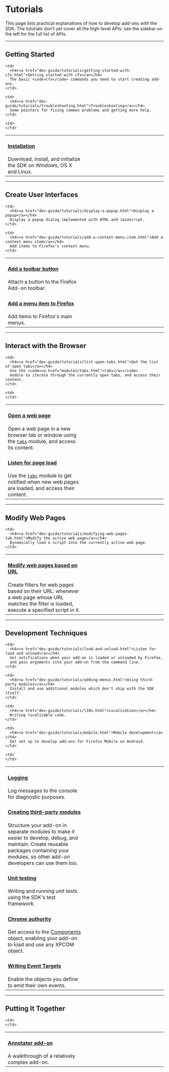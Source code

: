 <!-- This Source Code Form is subject to the terms of the Mozilla Public
   - License, v. 2.0. If a copy of the MPL was not distributed with this
   - file, You can obtain one at http://mozilla.org/MPL/2.0/. -->

# Tutorials #

This page lists practical explanations of how to develop add-ons with
the SDK. The tutorials don't yet cover all the high-level APIs: see the sidebar
on the left for the full list of APIs.

<hr>

<h2><a name="getting-started">Getting Started</a></h2>

<table class="catalog">
<colgroup>
<col width="50%">
<col width="50%">
</colgroup>
  <tr>
    <td>
      <h4><a href="dev-guide/tutorials/installation.html">Installation</a></h4>
      Download, install, and initialize the SDK on Windows, OS X and Linux.
    </td>

    <td>
      <h4><a href="dev-guide/tutorials/getting-started-with-cfx.html">Getting started with cfx</a></h4>
      The basic <code>cfx</code> commands you need to start creating add-ons.
    </td>

  </tr>
  <tr>

    <td>
      <h4><a href="dev-guide/tutorials/troubleshooting.html">Troubleshooting</a></h4>
      Some pointers for fixing common problems and getting more help.
    </td>

    <td>
    </td>

  </tr>

</table>

<hr>

<h2><a name="create-user-interfaces">Create User Interfaces</a></h2>

<table class="catalog">
<colgroup>
<col width="50%">
<col width="50%">
</colgroup>
  <tr>
    <td>
      <h4><a href="dev-guide/tutorials/adding-toolbar-button.html">Add a toolbar button</a></h4>
      Attach a button to the Firefox Add-on toolbar.
    </td>

    <td>
      <h4><a href="dev-guide/tutorials/display-a-popup.html">Display a popup</a></h4>
      Display a popup dialog implemented with HTML and JavaScript.
    </td>

  </tr>

  <tr>
    <td>
      <h4><a href="dev-guide/tutorials/adding-menus.html">Add a menu item to Firefox</a></h4>
      Add items to Firefox's main menus.
    </td>

    <td>
      <h4><a href="dev-guide/tutorials/add-a-context-menu-item.html">Add a context menu item</a></h4>
      Add items to Firefox's context menu.
    </td>

  </tr>

</table>

<hr>

<h2><a name="interact-with-the-browser">Interact with the Browser</a></h2>

<table class="catalog">
<colgroup>
<col width="50%">
<col width="50%">
</colgroup>
  <tr>
    <td>
      <h4><a href="dev-guide/tutorials/open-a-web-page.html">Open a web page</a></h4>
      Open a web page in a new browser tab or window using the
      <code><a href="modules/tabs.html">tabs</a></code> module, and access its content.
    </td>

    <td>
      <h4><a href="dev-guide/tutorials/list-open-tabs.html">Get the list of open tabs</a></h4>
      Use the <code><a href="modules/tabs.html">tabs</a></code>
      module to iterate through the currently open tabs, and access their content.
    </td>

  </tr>

  <tr>
    <td>
      <h4><a href="dev-guide/tutorials/listen-for-page-load.html">Listen for page load</a></h4>
      Use the <code><a href="modules/tabs.html">tabs</a></code>
      module to get notified when new web pages are loaded, and access their content.
    </td>

    <td>
    </td>

  </tr>

</table>

<hr>

<h2><a name="modify-web-pages">Modify Web Pages</a></h2>

<table class="catalog">
<colgroup>
<col width="50%">
<col width="50%">
</colgroup>
  <tr>
    <td>
      <h4><a href="dev-guide/tutorials/modifying-web-pages-url.html">Modify web pages based on URL</a></h4>
      Create filters for web pages based on their URL: whenever a web page
      whose URL matches the filter is loaded, execute a specified script in it.
    </td>

    <td>
      <h4><a href="dev-guide/tutorials/modifying-web-pages-tab.html">Modify the active web page</a></h4>
      Dynamically load a script into the currently active web page.
    </td>

  </tr>

</table>

<hr>

<h2><a name="development-techniques">Development Techniques</a></h2>

<table class="catalog">
<colgroup>
<col width="50%">
<col width="50%">
</colgroup>
  <tr>
    <td>
      <h4><a href="dev-guide/tutorials/logging.html">Logging</a></h4>
      Log messages to the console for diagnostic purposes.
    </td>

    <td>
      <h4><a href="dev-guide/tutorials/load-and-unload.html">Listen for load and unload</a></h4>
      Get notifications when your add-on is loaded or unloaded by Firefox,
      and pass arguments into your add-on from the command line.
    </td>

  </tr>

  <tr>
    <td>
      <h4><a href="dev-guide/tutorials/reusable-modules.html">Creating third-party modules</a></h4>
      Structure your add-on in separate modules to make it easier to develop, debug, and maintain.
      Create reusable packages containing your modules, so other add-on developers can use them too.
    </td>

    <td>
      <h4><a href="dev-guide/tutorials/adding-menus.html">Using third-party modules</a></h4>
      Install and use additional modules which don't ship with the SDK itself.
    </td>

  </tr>

  <tr>
    <td>
      <h4><a href="dev-guide/tutorials/unit-testing.html">Unit testing</a></h4>
      Writing and running unit tests using the SDK's test framework.
    </td>

    <td>
      <h4><a href="dev-guide/tutorials/l10n.html">Localization</a></h4>
      Writing localizable code.
    </td>

  </tr>

  <tr>
    <td>
      <h4><a href="dev-guide/tutorials/chrome.html">Chrome authority</a></h4>
      Get access to the <a href="https://developer.mozilla.org/en/Components_object">Components</a>
      object, enabling your add-on to load and use any XPCOM object.
    </td>

    <td>
      <h4><a href="dev-guide/tutorials/mobile.html">Mobile development</a></h4>
      Get set up to develop add-ons for Firefox Mobile on Android.
    </td>

  </tr>

  <tr>
    <td>
      <h4><a href="dev-guide/tutorials/event-targets.html">Writing Event Targets</a></h4>
      Enable the objects you define to emit their own events.
    </td>

    <td>
    </td>

  </tr>

</table>

<hr>

<h2><a name="putting-it-together">Putting It Together</a></h2>

<table class="catalog">
<colgroup>
<col width="50%">
<col width="50%">
</colgroup>
  <tr>
    <td>
      <h4><a href="dev-guide/tutorials/annotator/index.html">Annotator add-on</a></h4>
      A walkthrough of a relatively complex add-on.
    </td>

    <td>
    </td>

  </tr>

</table>

